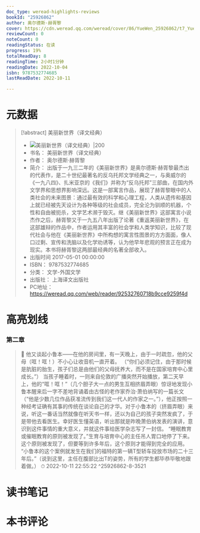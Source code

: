 ```yaml
---
doc_type: weread-highlights-reviews
bookId: "25926862"
author: 奥尔德斯·赫胥黎
cover: https://cdn.weread.qq.com/weread/cover/86/YueWen_25926862/t7_YueWen_25926862.jpg
reviewCount: 0
noteCount: 0
readingStatus: 在读
progress: 19%
totalReadDay: 8
readingTime: 2小时1分钟
readingDate: 2022-10-04
isbn: 9787532774685
lastReadDate: 2022-10-11

---
```

# 元数据
> [!abstract] 美丽新世界（译文经典）
> - ![ 美丽新世界（译文经典）|200](https://cdn.weread.qq.com/weread/cover/86/YueWen_25926862/t7_YueWen_25926862.jpg)
> - 书名： 美丽新世界（译文经典）
> - 作者： 奥尔德斯·赫胥黎
> - 简介： 出版于一九三二年的《美丽新世界》是奥尔德斯·赫胥黎最杰出的代表作，是二十世纪最著名的反乌托邦文学经典之一，与奥威尔的《一九八四》、扎米亚京的《我们》并称为“反乌托邦”三部曲，在国内外文学界和思想界影响深远。这是一部寓言作品，展现了赫胥黎眼中的人类社会的未来图景：通过最有效的科学和心理工程，人类从遗传和基因上就已经被先天设计为各种等级的社会成员，完全沦为驯顺的机器，个性和自由被扼杀，文学艺术濒于毁灭。继《美丽新世界》这部寓言小说杰作之后，赫胥黎又于一九五八年出版了论著《重返美丽新世界》，在这部雄辩的作品中，作者运用其丰富的社会学和人类学知识，比较了现代社会与他在《美丽新世界》中所构想的寓言性图景的方方面面，像人口过剩、宣传和洗脑以及化学劝诱等，认为他早年悲观的预言正在成为现实。本书将赫胥黎这两部最经典的名著全部收入。
> - 出版时间 2017-05-01 00:00:00
> - ISBN： 9787532774685
> - 分类： 文学-外国文学
> - 出版社： 上海译文出版社
> - PC地址：https://weread.qq.com/web/reader/92532760718b9cce9259f4d

# 高亮划线

### 第二章

> 📌 他又谈起小鲁本——在他的房间里，有一天晚上，由于一时疏忽，他的父母（哐！哐！）不小心让收音机一直开着。
（“你们必须记住，由于那时候是肮脏的胎生，孩子们总是由他们的父母抚养大，而不是在国家培育中心里成长。”）
当孩子睡着时，一则来自伦敦的广播突然开始播放，第二天早上，他的“哐！哐！”（几个胆子大一点的男生互相挤眉弄眼）惊讶地发现小鲁本醒来后一字不差地背诵着由古怪的老作家乔治·萧伯纳写的一篇长文 （“他是少数几位作品获准流传到我们这一代人的作家之一。”），他正按照一种经考证确有其事的传统在谈论自己的才华。对于小鲁本的（挤眉弄眼）来说，听这一番话当然就像在听天书一样，还以为自己的孩子突然发疯了，于是带他去看医生。幸好医生懂英语，听出那就是昨晚萧伯纳发表的演讲，意识到这件事情的重大意义，并就这件事给医学杂志写了一封信。
“睡眠教育或催眠教育的原则被发现了。”生育与培育中心的主任吊人胃口地停了下来。
这个原则被发现了，但要等到许多年后，这个原则才能得到完全的应用。
“小鲁本的这个案例就发生在我们的福特的第一辆T型轿车投放市场的二十三年后。”（说到这里，主任在腹部比出T的姿势，所有的学生都毕恭毕敬地跟着做。） 
> ⏱ 2022-10-11 22:55:22 ^25926862-8-3521

# 读书笔记

# 本书评论
